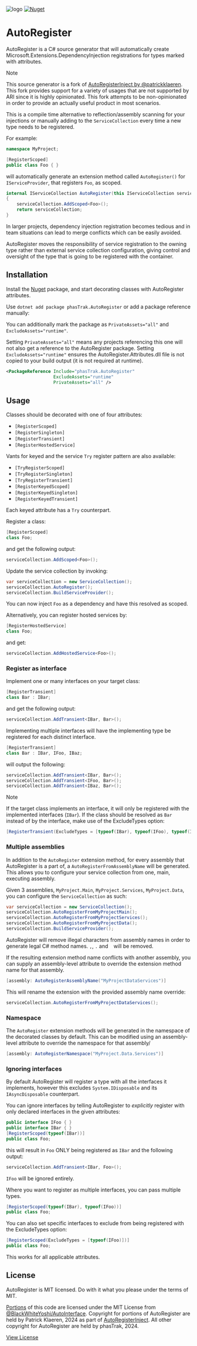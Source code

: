 ![logo](https://raw.githubusercontent.com/phasTrak/ActuallyUseful.AutoRegister/refs/heads/main/Icon.png)
[![Nuget](https://img.shields.io/nuget/v/phasTrak.AutoRegister)](https://www.nuget.org/packages/phasTrak.AutoRegister/)

# AutoRegister
AutoRegister is a C# source generator that will automatically create Microsoft.Extensions.DependencyInjection registrations for types marked with attributes.

> [!NOTE]
> This source generator is a fork of [AutoRegisterInject by @patrickklaeren](https://github.com/patrickklaeren/AutoRegisterInject).
> This fork provides support for a variety of usages that are not supported by ARI since it is highly opinionated.
> This fork attempts to be non-opinionated in order to provide an actually useful product in most scenarios.

This is a compile time alternative to reflection/assembly scanning for your injections or manually adding to the `ServiceCollection` every time a new type needs to be registered.

For example:

```cs
namespace MyProject;

[RegisterScoped]
public class Foo { }
```

will automatically generate an extension method called `AutoRegister()` for `IServiceProvider`, that registers `Foo`, as scoped.

```cs
internal IServiceCollection AutoRegister(this IServiceCollection serviceCollection)
{
    serviceCollection.AddScoped<Foo>();
    return serviceCollection;
}
```

In larger projects, dependency injection registration becomes tedious and in team situations can lead to merge conflicts which can be easily avoided.

AutoRegister moves the responsibility of service registration to the owning type rather than external service collection configuration, giving control and oversight of the type that is going to be registered with the container.

## Installation

Install the [Nuget](https://www.nuget.org/packages/phasTrak.AutoRegister) package, and start decorating classes with AutoRegister attributes.

Use `dotnet add package phasTrak.AutoRegister` or add a package reference manually:

You can additionally mark the package as `PrivateAssets="all"` and `ExcludeAssets="runtime"`.

Setting `PrivateAssets="all"` means any projects referencing this one will not also get a reference to the AutoRegister package. Setting `ExcludeAssets="runtime"` ensures the AutoRegister.Attributes.dll file is not copied to your build output (it is not required at runtime).
```xml
<PackageReference Include="phasTrak.AutoRegister"
                  ExcludeAssets="runtime"
                  PrivateAssets="all" />
```

## Usage

Classes should be decorated with one of four attributes:
- `[RegisterScoped]`
- `[RegisterSingleton]`
- `[RegisterTransient]`
- `[RegisterHostedService]`

Vants for keyed and the service `Try` register pattern are also available:
- `[TryRegisterScoped]`
- `[TryRegisterSingleton]`
- `[TryRegisterTransient]`
- `[RegisterKeyedScoped]`
- `[RegisterKeyedSingleton]`
- `[RegisterKeyedTransient]`

Each keyed attribute has a `Try` counterpart.

Register a class:

```cs
[RegisterScoped]
class Foo;
```

and get the following output:

```cs
serviceCollection.AddScoped<Foo>();
```

Update the service collection by invoking:

```cs
var serviceCollection = new ServiceCollection();
serviceCollection.AutoRegister();
serviceCollection.BuildServiceProvider();
```

You can now inject `Foo` as a dependency and have this resolved as scoped.

Alternatively, you can register hosted services by:

```cs
[RegisterHostedService]
class Foo;
```

and get:

```cs
serviceCollection.AddHostedService<Foo>();
```

### Register as interface

Implement one or many interfaces on your target class:

```cs
[RegisterTransient]
class Bar : IBar;
```

and get the following output:

```cs
serviceCollection.AddTransient<IBar, Bar>();
```

Implementing multiple interfaces will have the implementing type be registered for each distinct interface.


```cs
[RegisterTransient]
class Bar : IBar, IFoo, IBaz;
```

will output the following:

```cs
serviceCollection.AddTransient<IBar, Bar>();
serviceCollection.AddTransient<IFoo, Bar>();
serviceCollection.AddTransient<IBaz, Bar>();
```

> [!NOTE]
> If the target class implements an interface, it will only be registered with the implemented interfaces (`IBar`).
> If the class should be resolved as `Bar` instead of by the interface, make use of the ExcludeTypes option:
> ```cs
> [RegisterTransient(ExcludeTypes = [typeof(IBar), typeof(IFoo), typeof(IBaz)])]

### Multiple assemblies

In addition to the `AutoRegister` extension method, for every assembly that AutoRegister is a part of, a `AutoRegisterFromAssemblyName` will be generated. This allows you to configure your service collection from one, main, executing assembly.

Given 3 assemblies, `MyProject.Main`, `MyProject.Services`, `MyProject.Data`, you can configure the `ServiceCollection` as such:

```cs
var serviceCollection = new ServiceCollection();
serviceCollection.AutoRegisterFromMyProjectMain();
serviceCollection.AutoRegisterFromMyProjectServices();
serviceCollection.AutoRegisterFromMyProjectData();
serviceCollection.BuildServiceProvider();
```

AutoRegister will remove illegal characters from assembly names in order to generate legal C# method names. `,`, `.` and ` ` will be removed.

If the resulting extension method name conflicts with another assembly, you can supply an assembly-level attribute to override the extension method name for that assembly.
```cs
[assembly: AutoRegisterAssemblyName("MyProjectDataServices")]
```
This will rename the extension with the provided assembly name override:
```cs
serviceCollection.AutoRegisterFromMyProjectDataServices();
```

### Namespace

The `AutoRegister` extension methods will be generated in the namespace of the decorated classes by default. This can be modified using an assembly-level attribute to override the namespace for that assembly/
```cs
[assembly: AutoRegisterNamespace("MyProject.Data.Services")]
```

### Ignoring interfaces

By default AutoRegister will register a type with all the interfaces it implements, however this excludes `System.IDisposable` and its `IAsyncDisposable` counterpart.

You can ignore interfaces by telling AutoRegister to *explicitly* register with only declared interfaces in the given attributes:

```cs
public interface IFoo { }
public interface IBar { }
[RegisterScoped(typeof(IBar))]
public class Foo;
```

this will result in `Foo` ONLY being registered as `IBar` and the following output:

```cs
serviceCollection.AddTransient<IBar, Foo>();
```

`IFoo` will be ignored entirely.

Where you want to register as multiple interfaces, you can pass multiple types.

```cs
[RegisterScoped(typeof(IBar), typeof(IFoo))]
public class Foo;
```

You can also set specific interfaces to exclude from being registered with the ExcludeTypes option:
```cs
[RegisterScoped(ExcludeTypes = [typeof(IFoo)])]
public class Foo;
```

This works for all applicable attributes.

## License

AutoRegister is MIT licensed. Do with it what you please under the terms of MIT.

[Portions](srcs/AutoRegister/ArgumentExtensions.cs) of this code are licensed under the MIT License from [@BlackWhiteYoshi/AutoInterface](https://github.com/BlackWhiteYoshi/AutoInterface).
Copyright for portions of AutoRegister are held by Patrick Klaeren, 2024 as part of [AutoRegisterInject](https://github.com/patrickklaeren/AutoRegisterInject).
All other copyright for AutoRegister are held by phasTrak, 2024.

[View License](LICENSE.md)
